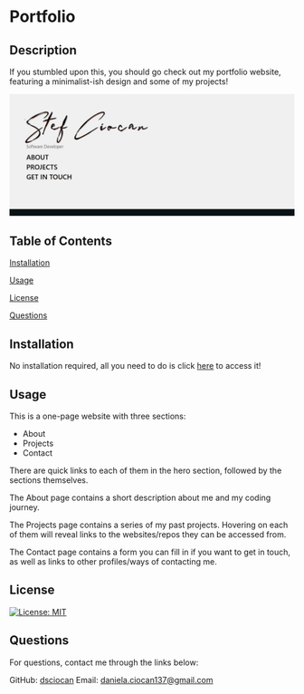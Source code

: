# Portfolio
## Description
If you stumbled upon this, you should go check out my portfolio website, featuring a minimalist-ish design and some of my projects!

![Page screenshot](/public/assets/screenshot.jpg)

## Table of Contents

[Installation](#installation)

[Usage](#usage)

[License](#license)

[Questions](#questions)

## Installation
 No installation required, all you need to do is click [here](https://daniela-ciocan-portfolio.netlify.app/) to access it!
## Usage

This is a one-page website with three sections: 
- About
- Projects
- Contact

There are quick links to each of them in the hero section, followed by the sections themselves. 

The About page contains a short description about me and my coding journey. 

The Projects page contains a series of my past projects. Hovering on each of them will reveal links to the websites/repos they can be accessed from.

The Contact page contains a form you can fill in if you want to get in touch, as well as links to other profiles/ways of contacting me.  

## License
 [![License: MIT](https://img.shields.io/badge/License-MIT-blue.svg)](https://opensource.org/licenses/MIT)

## Questions
 For questions, contact me through the links below:

 GitHub: [dsciocan](https://github.com/dsciocan)
 Email: daniela.ciocan137@gmail.com